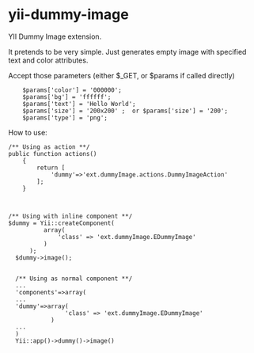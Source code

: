 yii-dummy-image
===============

YII  Dummy Image extension.

It pretends to be very simple. Just generates empty image with specified text and color attributes.

Accept those parameters (either $_GET, or $params if called directly)

        $params['color'] = '000000';
        $params['bg'] = 'ffffff';
        $params['text'] = 'Hello World';
        $params['size'] = '200x200' ;  or $params['size'] = '200'; 
        $params['type'] = 'png';


How to use:

    /** Using as action **/
    public function actions()
        {
            return [
                'dummy'=>'ext.dummyImage.actions.DummyImageAction'
            ];
        }



    /** Using with inline component **/
    $dummy = Yii::createComponent(
              array(
                  'class' => 'ext.dummyImage.EDummyImage'
              )
          );
      $dummy->image();

        
      /** Using as normal component **/
      ...
      'components'=>array(
      ...
      'dummy'=>array(
                    'class' => 'ext.dummyImage.EDummyImage'
                )
      ...
      )
      Yii::app()->dummy()->image()
        
